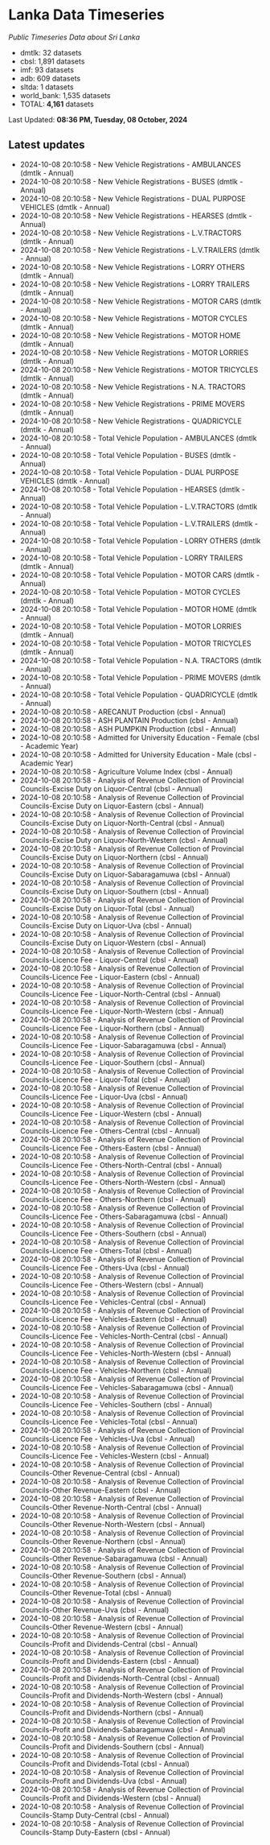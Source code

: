 # Lanka Data Timeseries
*Public Timeseries Data about Sri Lanka*

* dmtlk: 32 datasets
* cbsl: 1,891 datasets
* imf: 93 datasets
* adb: 609 datasets
* sltda: 1 datasets
* world_bank: 1,535 datasets
* TOTAL: **4,161** datasets

Last Updated: **08:36 PM, Tuesday, 08 October, 2024**

## Latest updates

* 2024-10-08 20:10:58 - New Vehicle Registrations - AMBULANCES (dmtlk - Annual)
* 2024-10-08 20:10:58 - New Vehicle Registrations - BUSES (dmtlk - Annual)
* 2024-10-08 20:10:58 - New Vehicle Registrations - DUAL PURPOSE VEHICLES (dmtlk - Annual)
* 2024-10-08 20:10:58 - New Vehicle Registrations - HEARSES (dmtlk - Annual)
* 2024-10-08 20:10:58 - New Vehicle Registrations - L.V.TRACTORS (dmtlk - Annual)
* 2024-10-08 20:10:58 - New Vehicle Registrations - L.V.TRAILERS (dmtlk - Annual)
* 2024-10-08 20:10:58 - New Vehicle Registrations - LORRY OTHERS (dmtlk - Annual)
* 2024-10-08 20:10:58 - New Vehicle Registrations - LORRY TRAILERS (dmtlk - Annual)
* 2024-10-08 20:10:58 - New Vehicle Registrations - MOTOR CARS (dmtlk - Annual)
* 2024-10-08 20:10:58 - New Vehicle Registrations - MOTOR CYCLES (dmtlk - Annual)
* 2024-10-08 20:10:58 - New Vehicle Registrations - MOTOR HOME (dmtlk - Annual)
* 2024-10-08 20:10:58 - New Vehicle Registrations - MOTOR LORRIES (dmtlk - Annual)
* 2024-10-08 20:10:58 - New Vehicle Registrations - MOTOR TRICYCLES (dmtlk - Annual)
* 2024-10-08 20:10:58 - New Vehicle Registrations - N.A. TRACTORS (dmtlk - Annual)
* 2024-10-08 20:10:58 - New Vehicle Registrations - PRIME MOVERS (dmtlk - Annual)
* 2024-10-08 20:10:58 - New Vehicle Registrations - QUADRICYCLE (dmtlk - Annual)
* 2024-10-08 20:10:58 - Total Vehicle Population - AMBULANCES (dmtlk - Annual)
* 2024-10-08 20:10:58 - Total Vehicle Population - BUSES (dmtlk - Annual)
* 2024-10-08 20:10:58 - Total Vehicle Population - DUAL PURPOSE VEHICLES (dmtlk - Annual)
* 2024-10-08 20:10:58 - Total Vehicle Population - HEARSES (dmtlk - Annual)
* 2024-10-08 20:10:58 - Total Vehicle Population - L.V.TRACTORS (dmtlk - Annual)
* 2024-10-08 20:10:58 - Total Vehicle Population - L.V.TRAILERS (dmtlk - Annual)
* 2024-10-08 20:10:58 - Total Vehicle Population - LORRY OTHERS (dmtlk - Annual)
* 2024-10-08 20:10:58 - Total Vehicle Population - LORRY TRAILERS (dmtlk - Annual)
* 2024-10-08 20:10:58 - Total Vehicle Population - MOTOR CARS (dmtlk - Annual)
* 2024-10-08 20:10:58 - Total Vehicle Population - MOTOR CYCLES (dmtlk - Annual)
* 2024-10-08 20:10:58 - Total Vehicle Population - MOTOR HOME (dmtlk - Annual)
* 2024-10-08 20:10:58 - Total Vehicle Population - MOTOR LORRIES (dmtlk - Annual)
* 2024-10-08 20:10:58 - Total Vehicle Population - MOTOR TRICYCLES (dmtlk - Annual)
* 2024-10-08 20:10:58 - Total Vehicle Population - N.A. TRACTORS (dmtlk - Annual)
* 2024-10-08 20:10:58 - Total Vehicle Population - PRIME MOVERS (dmtlk - Annual)
* 2024-10-08 20:10:58 - Total Vehicle Population - QUADRICYCLE (dmtlk - Annual)
* 2024-10-08 20:10:58 - ARECANUT Production (cbsl - Annual)
* 2024-10-08 20:10:58 - ASH PLANTAIN Production (cbsl - Annual)
* 2024-10-08 20:10:58 - ASH PUMPKIN Production (cbsl - Annual)
* 2024-10-08 20:10:58 - Admitted for University Education - Female (cbsl - Academic Year)
* 2024-10-08 20:10:58 - Admitted for University Education - Male (cbsl - Academic Year)
* 2024-10-08 20:10:58 - Agriculture Volume Index (cbsl - Annual)
* 2024-10-08 20:10:58 - Analysis of Revenue Collection of Provincial Councils-Excise Duty on Liquor-Central (cbsl - Annual)
* 2024-10-08 20:10:58 - Analysis of Revenue Collection of Provincial Councils-Excise Duty on Liquor-Eastern (cbsl - Annual)
* 2024-10-08 20:10:58 - Analysis of Revenue Collection of Provincial Councils-Excise Duty on Liquor-North-Central (cbsl - Annual)
* 2024-10-08 20:10:58 - Analysis of Revenue Collection of Provincial Councils-Excise Duty on Liquor-North-Western (cbsl - Annual)
* 2024-10-08 20:10:58 - Analysis of Revenue Collection of Provincial Councils-Excise Duty on Liquor-Northern (cbsl - Annual)
* 2024-10-08 20:10:58 - Analysis of Revenue Collection of Provincial Councils-Excise Duty on Liquor-Sabaragamuwa (cbsl - Annual)
* 2024-10-08 20:10:58 - Analysis of Revenue Collection of Provincial Councils-Excise Duty on Liquor-Southern (cbsl - Annual)
* 2024-10-08 20:10:58 - Analysis of Revenue Collection of Provincial Councils-Excise Duty on Liquor-Total (cbsl - Annual)
* 2024-10-08 20:10:58 - Analysis of Revenue Collection of Provincial Councils-Excise Duty on Liquor-Uva (cbsl - Annual)
* 2024-10-08 20:10:58 - Analysis of Revenue Collection of Provincial Councils-Excise Duty on Liquor-Western (cbsl - Annual)
* 2024-10-08 20:10:58 - Analysis of Revenue Collection of Provincial Councils-Licence Fee - Liquor-Central (cbsl - Annual)
* 2024-10-08 20:10:58 - Analysis of Revenue Collection of Provincial Councils-Licence Fee - Liquor-Eastern (cbsl - Annual)
* 2024-10-08 20:10:58 - Analysis of Revenue Collection of Provincial Councils-Licence Fee - Liquor-North-Central (cbsl - Annual)
* 2024-10-08 20:10:58 - Analysis of Revenue Collection of Provincial Councils-Licence Fee - Liquor-North-Western (cbsl - Annual)
* 2024-10-08 20:10:58 - Analysis of Revenue Collection of Provincial Councils-Licence Fee - Liquor-Northern (cbsl - Annual)
* 2024-10-08 20:10:58 - Analysis of Revenue Collection of Provincial Councils-Licence Fee - Liquor-Sabaragamuwa (cbsl - Annual)
* 2024-10-08 20:10:58 - Analysis of Revenue Collection of Provincial Councils-Licence Fee - Liquor-Southern (cbsl - Annual)
* 2024-10-08 20:10:58 - Analysis of Revenue Collection of Provincial Councils-Licence Fee - Liquor-Total (cbsl - Annual)
* 2024-10-08 20:10:58 - Analysis of Revenue Collection of Provincial Councils-Licence Fee - Liquor-Uva (cbsl - Annual)
* 2024-10-08 20:10:58 - Analysis of Revenue Collection of Provincial Councils-Licence Fee - Liquor-Western (cbsl - Annual)
* 2024-10-08 20:10:58 - Analysis of Revenue Collection of Provincial Councils-Licence Fee - Others-Central (cbsl - Annual)
* 2024-10-08 20:10:58 - Analysis of Revenue Collection of Provincial Councils-Licence Fee - Others-Eastern (cbsl - Annual)
* 2024-10-08 20:10:58 - Analysis of Revenue Collection of Provincial Councils-Licence Fee - Others-North-Central (cbsl - Annual)
* 2024-10-08 20:10:58 - Analysis of Revenue Collection of Provincial Councils-Licence Fee - Others-North-Western (cbsl - Annual)
* 2024-10-08 20:10:58 - Analysis of Revenue Collection of Provincial Councils-Licence Fee - Others-Northern (cbsl - Annual)
* 2024-10-08 20:10:58 - Analysis of Revenue Collection of Provincial Councils-Licence Fee - Others-Sabaragamuwa (cbsl - Annual)
* 2024-10-08 20:10:58 - Analysis of Revenue Collection of Provincial Councils-Licence Fee - Others-Southern (cbsl - Annual)
* 2024-10-08 20:10:58 - Analysis of Revenue Collection of Provincial Councils-Licence Fee - Others-Total (cbsl - Annual)
* 2024-10-08 20:10:58 - Analysis of Revenue Collection of Provincial Councils-Licence Fee - Others-Uva (cbsl - Annual)
* 2024-10-08 20:10:58 - Analysis of Revenue Collection of Provincial Councils-Licence Fee - Others-Western (cbsl - Annual)
* 2024-10-08 20:10:58 - Analysis of Revenue Collection of Provincial Councils-Licence Fee - Vehicles-Central (cbsl - Annual)
* 2024-10-08 20:10:58 - Analysis of Revenue Collection of Provincial Councils-Licence Fee - Vehicles-Eastern (cbsl - Annual)
* 2024-10-08 20:10:58 - Analysis of Revenue Collection of Provincial Councils-Licence Fee - Vehicles-North-Central (cbsl - Annual)
* 2024-10-08 20:10:58 - Analysis of Revenue Collection of Provincial Councils-Licence Fee - Vehicles-North-Western (cbsl - Annual)
* 2024-10-08 20:10:58 - Analysis of Revenue Collection of Provincial Councils-Licence Fee - Vehicles-Northern (cbsl - Annual)
* 2024-10-08 20:10:58 - Analysis of Revenue Collection of Provincial Councils-Licence Fee - Vehicles-Sabaragamuwa (cbsl - Annual)
* 2024-10-08 20:10:58 - Analysis of Revenue Collection of Provincial Councils-Licence Fee - Vehicles-Southern (cbsl - Annual)
* 2024-10-08 20:10:58 - Analysis of Revenue Collection of Provincial Councils-Licence Fee - Vehicles-Total (cbsl - Annual)
* 2024-10-08 20:10:58 - Analysis of Revenue Collection of Provincial Councils-Licence Fee - Vehicles-Uva (cbsl - Annual)
* 2024-10-08 20:10:58 - Analysis of Revenue Collection of Provincial Councils-Licence Fee - Vehicles-Western (cbsl - Annual)
* 2024-10-08 20:10:58 - Analysis of Revenue Collection of Provincial Councils-Other Revenue-Central (cbsl - Annual)
* 2024-10-08 20:10:58 - Analysis of Revenue Collection of Provincial Councils-Other Revenue-Eastern (cbsl - Annual)
* 2024-10-08 20:10:58 - Analysis of Revenue Collection of Provincial Councils-Other Revenue-North-Central (cbsl - Annual)
* 2024-10-08 20:10:58 - Analysis of Revenue Collection of Provincial Councils-Other Revenue-North-Western (cbsl - Annual)
* 2024-10-08 20:10:58 - Analysis of Revenue Collection of Provincial Councils-Other Revenue-Northern (cbsl - Annual)
* 2024-10-08 20:10:58 - Analysis of Revenue Collection of Provincial Councils-Other Revenue-Sabaragamuwa (cbsl - Annual)
* 2024-10-08 20:10:58 - Analysis of Revenue Collection of Provincial Councils-Other Revenue-Southern (cbsl - Annual)
* 2024-10-08 20:10:58 - Analysis of Revenue Collection of Provincial Councils-Other Revenue-Total (cbsl - Annual)
* 2024-10-08 20:10:58 - Analysis of Revenue Collection of Provincial Councils-Other Revenue-Uva (cbsl - Annual)
* 2024-10-08 20:10:58 - Analysis of Revenue Collection of Provincial Councils-Other Revenue-Western (cbsl - Annual)
* 2024-10-08 20:10:58 - Analysis of Revenue Collection of Provincial Councils-Profit and Dividends-Central (cbsl - Annual)
* 2024-10-08 20:10:58 - Analysis of Revenue Collection of Provincial Councils-Profit and Dividends-Eastern (cbsl - Annual)
* 2024-10-08 20:10:58 - Analysis of Revenue Collection of Provincial Councils-Profit and Dividends-North-Central (cbsl - Annual)
* 2024-10-08 20:10:58 - Analysis of Revenue Collection of Provincial Councils-Profit and Dividends-North-Western (cbsl - Annual)
* 2024-10-08 20:10:58 - Analysis of Revenue Collection of Provincial Councils-Profit and Dividends-Northern (cbsl - Annual)
* 2024-10-08 20:10:58 - Analysis of Revenue Collection of Provincial Councils-Profit and Dividends-Sabaragamuwa (cbsl - Annual)
* 2024-10-08 20:10:58 - Analysis of Revenue Collection of Provincial Councils-Profit and Dividends-Southern (cbsl - Annual)
* 2024-10-08 20:10:58 - Analysis of Revenue Collection of Provincial Councils-Profit and Dividends-Total (cbsl - Annual)
* 2024-10-08 20:10:58 - Analysis of Revenue Collection of Provincial Councils-Profit and Dividends-Uva (cbsl - Annual)
* 2024-10-08 20:10:58 - Analysis of Revenue Collection of Provincial Councils-Profit and Dividends-Western (cbsl - Annual)
* 2024-10-08 20:10:58 - Analysis of Revenue Collection of Provincial Councils-Stamp Duty-Central (cbsl - Annual)
* 2024-10-08 20:10:58 - Analysis of Revenue Collection of Provincial Councils-Stamp Duty-Eastern (cbsl - Annual)
